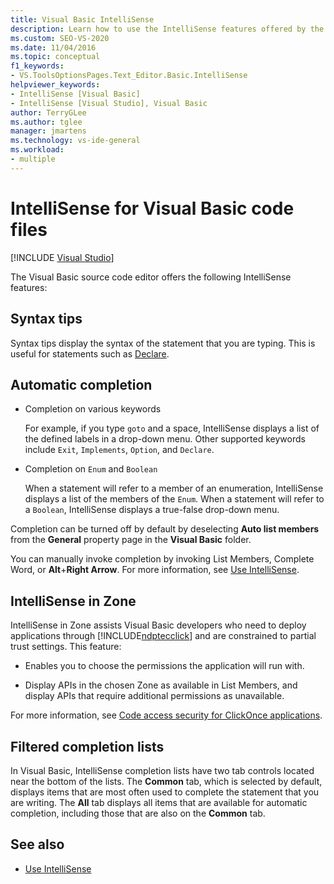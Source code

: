 ```yaml
---
title: Visual Basic IntelliSense
description: Learn how to use the IntelliSense features offered by the Visual Basic source code editor.
ms.custom: SEO-VS-2020
ms.date: 11/04/2016
ms.topic: conceptual
f1_keywords:
- VS.ToolsOptionsPages.Text_Editor.Basic.IntelliSense
helpviewer_keywords:
- IntelliSense [Visual Basic]
- IntelliSense [Visual Studio], Visual Basic
author: TerryGLee
ms.author: tglee
manager: jmartens
ms.technology: vs-ide-general
ms.workload:
- multiple
---
```

# IntelliSense for Visual Basic code files

 [!INCLUDE [Visual Studio](~/includes/applies-to-version/vs-not-mac.md)]

The Visual Basic source code editor offers the following IntelliSense features:

## Syntax tips

Syntax tips display the syntax of the statement that you are typing. This is useful for statements such as [Declare](/dotnet/visual-basic/language-reference/statements/declare-statement).

## Automatic completion

- Completion on various keywords

     For example, if you type `goto` and a space, IntelliSense displays a list of the defined labels in a drop-down menu. Other supported keywords include `Exit`, `Implements`, `Option`, and `Declare`.

- Completion on `Enum` and `Boolean`

    When a statement will refer to a member of an enumeration, IntelliSense displays a list of the members of the `Enum`. When a statement will refer to a `Boolean`, IntelliSense displays a true-false drop-down menu.

Completion can be turned off by default by deselecting **Auto list members** from the **General** property page in the **Visual Basic** folder.

You can manually invoke completion by invoking List Members, Complete Word, or **Alt**+**Right Arrow**. For more information, see [Use IntelliSense](../ide/using-intellisense.md).

## IntelliSense in Zone

IntelliSense in Zone assists Visual Basic developers who need to deploy applications through [!INCLUDE[ndptecclick](../deployment/includes/ndptecclick_md.md)] and are constrained to partial trust settings. This feature:

- Enables you to choose the permissions the application will run with.

- Display APIs in the chosen Zone as available in List Members, and display APIs that require additional permissions as unavailable.

For more information, see [Code access security for ClickOnce applications](../deployment/code-access-security-for-clickonce-applications.md).

## Filtered completion lists

In Visual Basic, IntelliSense completion lists have two tab controls located near the bottom of the lists. The **Common** tab, which is selected by default, displays items that are most often used to complete the statement that you are writing. The **All** tab displays all items that are available for automatic completion, including those that are also on the **Common** tab.

## See also

- [Use IntelliSense](../ide/using-intellisense.md)

